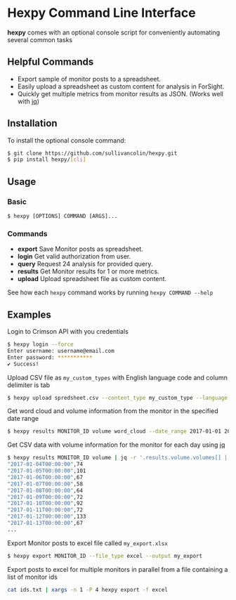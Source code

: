 Hexpy Command Line Interface
=============================

**hexpy** comes with an optional console script for conveniently automating several common tasks

## Helpful Commands

* Export sample of monitor posts to a spreadsheet.
* Easily upload a spreadsheet as custom content for analysis in ForSight.
* Quickly get multiple metrics from monitor results as JSON. (Works well with [jq](https://stedolan.github.io/jq/))


## Installation
<!-- To install the most recent stable release run `pip install hexpy`. -->

To install the optional console command:
```bash
$ git clone https://github.com/sullivancolin/hexpy.git
$ pip install hexpy/[cli]
```

## Usage

### Basic
```
$ hexpy [OPTIONS] COMMAND [ARGS]...
```

### Commands
* **export**  Save Monitor posts as spreadsheet.
* **login**   Get valid authorization from user.
* **query**   Request 24 analysis for provided query.
* **results** Get Monitor results for 1 or more metrics.
* **upload**  Upload spreadsheet file as custom content.

See how each `hexpy` command works by running `hexpy COMMAND --help`

## Examples

Login to Crimson API with you credentials
```bash
$ hexpy login --force
Enter username: username@email.com
Enter password: ***********
✔ Success!
```

Upload CSV file as `my_custom_types` with English language code and column delimiter is tab
```bash
$ hexpy upload spredsheet.csv --content_type my_custom_type --language en --delimiter '\t'
```

Get word cloud and volume information from the monitor in the specified date range
```bash
$ hexpy results MONITOR_ID volume word_cloud --date_range 2017-01-01 2017-02-01
```

Get CSV data with volume information for the monitor for each day using [jq](https://stedolan.github.io/jq/)
```bash
$ hexpy results MONITOR_ID volume | jq -r '.results.volume.volumes[] | [.startDate, .numberOfDocuments] | @csv'
"2017-01-04T00:00:00",74
"2017-01-05T00:00:00",101
"2017-01-06T00:00:00",67
"2017-01-07T00:00:00",58
"2017-01-08T00:00:00",64
"2017-01-09T00:00:00",72
"2017-01-10T00:00:00",92
"2017-01-11T00:00:00",72
"2017-01-12T00:00:00",133
"2017-01-13T00:00:00",67
...
```

Export Monitor posts to excel file called `my_export.xlsx`
```bash
$ hexpy export MONITOR_ID --file_type excel --output my_export
```

Export posts to excel for multiple monitors in parallel from a file containing a list of monitor ids
```bash
cat ids.txt | xargs -n 1 -P 4 hexpy export -f excel
```

